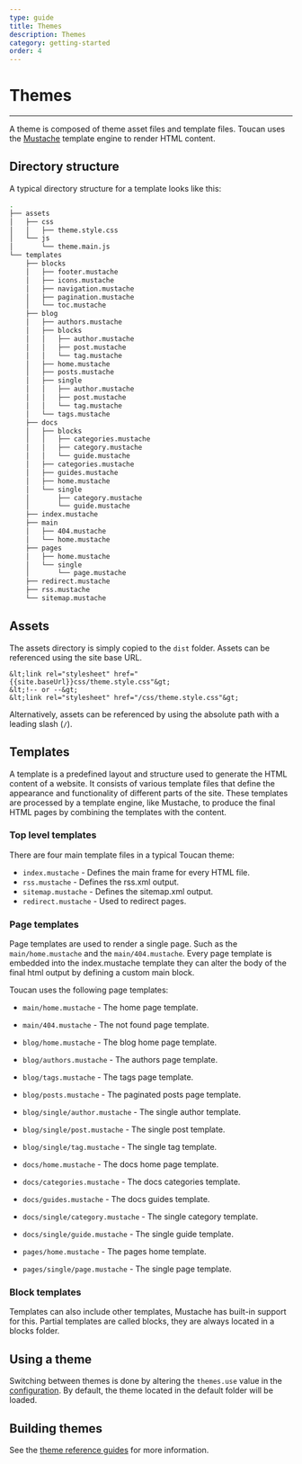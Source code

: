 ```yaml
---
type: guide
title: Themes
description: Themes
category: getting-started
order: 4
---
```


# Themes
---

A theme is composed of theme asset files and template files. Toucan uses the [Mustache](https://mustache.github.io/mustache.5.html) template engine to render HTML content. 

## Directory structure

A typical directory structure for a template looks like this: 

```sh
.
├── assets
│   ├── css
│   │   ├── theme.style.css
│   └── js
│       └── theme.main.js
└── templates
    ├── blocks
    │   ├── footer.mustache
    │   ├── icons.mustache
    │   ├── navigation.mustache
    │   ├── pagination.mustache
    │   └── toc.mustache
    ├── blog
    │   ├── authors.mustache
    │   ├── blocks
    │   │   ├── author.mustache
    │   │   ├── post.mustache
    │   │   └── tag.mustache
    │   ├── home.mustache
    │   ├── posts.mustache
    │   ├── single
    │   │   ├── author.mustache
    │   │   ├── post.mustache
    │   │   └── tag.mustache
    │   └── tags.mustache
    ├── docs
    │   ├── blocks
    │   │   ├── categories.mustache
    │   │   ├── category.mustache
    │   │   └── guide.mustache
    │   ├── categories.mustache
    │   ├── guides.mustache
    │   ├── home.mustache
    │   └── single
    │       ├── category.mustache
    │       └── guide.mustache
    ├── index.mustache
    ├── main
    │   ├── 404.mustache
    │   └── home.mustache
    ├── pages
    │   ├── home.mustache
    │   └── single
    │       └── page.mustache
    ├── redirect.mustache
    ├── rss.mustache
    └── sitemap.mustache
```

## Assets

The assets directory is simply copied to the `dist` folder. Assets can be referenced using the site base URL.

```
&lt;link rel="stylesheet" href="{{site.baseUrl}}css/theme.style.css"&gt;
&lt;!-- or --&gt;
&lt;link rel="stylesheet" href="/css/theme.style.css"&gt;
```
Alternatively, assets can be referenced by using the absolute path with a leading slash (`/`).

## Templates

A template is a predefined layout and structure used to generate the HTML content of a website. It consists of various template files that define the appearance and functionality of different parts of the site. These templates are processed by a template engine, like Mustache, to produce the final HTML pages by combining the templates with the content.

### Top level templates

There are four main template files in a typical Toucan theme:

- `index.mustache` - Defines the main frame for every HTML file.
- `rss.mustache` - Defines the rss.xml output.
- `sitemap.mustache` - Defines the sitemap.xml output.
- `redirect.mustache` - Used to redirect pages.

### Page templates

Page templates are used to render a single page. Such as the `main/home.mustache` and the `main/404.mustache`. Every page template is embedded into the index.mustache template they can alter the body of the final html output by defining a custom main block. 

Toucan uses the following page templates:

- `main/home.mustache` - The home page template.
- `main/404.mustache` - The not found page template.

- `blog/home.mustache` - The blog home page template.
- `blog/authors.mustache` - The authors page template.
- `blog/tags.mustache` - The tags page template.
- `blog/posts.mustache` - The paginated posts page template.
- `blog/single/author.mustache` - The single author template.
- `blog/single/post.mustache` - The single post template.
- `blog/single/tag.mustache` - The single tag template.

- `docs/home.mustache` - The docs home page template.
- `docs/categories.mustache` - The docs categories template. 
- `docs/guides.mustache` - The docs guides template.
- `docs/single/category.mustache` - The single category template.
- `docs/single/guide.mustache` - The single guide template.

- `pages/home.mustache` - The pages home template.
- `pages/single/page.mustache` - The single page template.

### Block templates

Templates can also include other templates, Mustache has built-in support for this. Partial templates are called blocks, they are always located in a blocks folder.


## Using a theme

Switching between themes is done by altering the `themes.use` value in the [configuration](/docs/getting-started/configuration/#themes). By default, the theme located in the default folder will be loaded. 

## Building themes

See the [theme reference guides](/docs/themes/) for more information.
